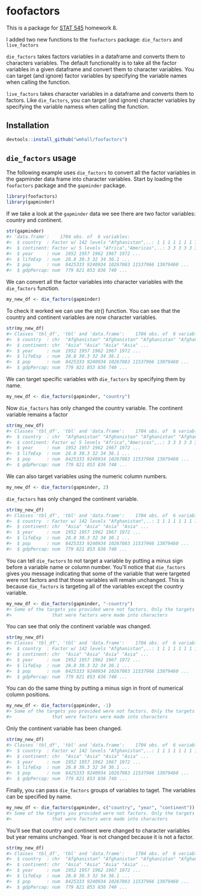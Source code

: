 <!-- README.md is generated from README.Rmd. Please edit that file -->
foofactors
==========

This is a package for [STAT 545](http://stat545-ubc.github.io) homework 8.

I added two new functions to the `foofactors` package: `die_factors` and `live_factors`

`die_factors` takes factors variables in a dataframe and converts them to characters variables. The default functionality is to take all the factor variables in a given dataframe and convert them to character variables. You can target (and ignore) factor variables by specifying the variable names when calling the function.

`live_factors` takes character variables in a dataframe and converts them to factors. Like `die_factors`, you can target (and ignore) character variables by specifying the variable namess when calling the function.

Installation
------------

``` r
devtools::install_github("wmhall/foofactors")
```

`die_factors` usage
-------------------

The following example uses `die_factors` to convert all the factor variables in the gapminder data frame into character variables. Start by loading the `foofactors` package and the `gapminder` package.

``` r
library(foofactors)
library(gapminder)
```

If we take a look at the `gapminder` data we see there are two factor variables: country and continent.

``` r
str(gapminder)
#> 'data.frame':    1704 obs. of  6 variables:
#>  $ country  : Factor w/ 142 levels "Afghanistan",..: 1 1 1 1 1 1 1 1 1 1 ...
#>  $ continent: Factor w/ 5 levels "Africa","Americas",..: 3 3 3 3 3 3 3 3 3 3 ...
#>  $ year     : num  1952 1957 1962 1967 1972 ...
#>  $ lifeExp  : num  28.8 30.3 32 34 36.1 ...
#>  $ pop      : num  8425333 9240934 10267083 11537966 13079460 ...
#>  $ gdpPercap: num  779 821 853 836 740 ...
```

We can convert all the factor variables into character variables with the `die_factors` function.

``` r
my_new_df <- die_factors(gapminder)
```

To check it worked we can use the str() function. You can see that the country and continent variables are now character variables.

``` r
str(my_new_df)
#> Classes 'tbl_df', 'tbl' and 'data.frame':    1704 obs. of  6 variables:
#>  $ country  : chr  "Afghanistan" "Afghanistan" "Afghanistan" "Afghanistan" ...
#>  $ continent: chr  "Asia" "Asia" "Asia" "Asia" ...
#>  $ year     : num  1952 1957 1962 1967 1972 ...
#>  $ lifeExp  : num  28.8 30.3 32 34 36.1 ...
#>  $ pop      : num  8425333 9240934 10267083 11537966 13079460 ...
#>  $ gdpPercap: num  779 821 853 836 740 ...
```

We can target specific variables with `die_factors` by specifying them by name.

``` r
my_new_df <- die_factors(gapminder, "country")
```

Now `die_factors` has only changed the country variable. The continent variable remains a factor

``` r
str(my_new_df)
#> Classes 'tbl_df', 'tbl' and 'data.frame':    1704 obs. of  6 variables:
#>  $ country  : chr  "Afghanistan" "Afghanistan" "Afghanistan" "Afghanistan" ...
#>  $ continent: Factor w/ 5 levels "Africa","Americas",..: 3 3 3 3 3 3 3 3 3 3 ...
#>  $ year     : num  1952 1957 1962 1967 1972 ...
#>  $ lifeExp  : num  28.8 30.3 32 34 36.1 ...
#>  $ pop      : num  8425333 9240934 10267083 11537966 13079460 ...
#>  $ gdpPercap: num  779 821 853 836 740 ...
```

We can also target variables using the numeric column numbers.

``` r
my_new_df <- die_factors(gapminder, 2)
```

`die_factors` has only changed the continent variable.

``` r
str(my_new_df)
#> Classes 'tbl_df', 'tbl' and 'data.frame':    1704 obs. of  6 variables:
#>  $ country  : Factor w/ 142 levels "Afghanistan",..: 1 1 1 1 1 1 1 1 1 1 ...
#>  $ continent: chr  "Asia" "Asia" "Asia" "Asia" ...
#>  $ year     : num  1952 1957 1962 1967 1972 ...
#>  $ lifeExp  : num  28.8 30.3 32 34 36.1 ...
#>  $ pop      : num  8425333 9240934 10267083 11537966 13079460 ...
#>  $ gdpPercap: num  779 821 853 836 740 ...
```

You can tell `die_factors` to not target a variable by putting a minus sign before a variable name or column number. You'll notice that `die_factors` gives you message indicating that some of the variable that were targeted were not factors and that those variables will remain unchanged. This is because `die_factors` is targeting all of the variables except the country variable.

``` r
my_new_df <- die_factors(gapminder, "-country")
#> Some of the targets you provided were not factors. Only the targets
#>               that were factors were made into characters
```

You can see that only the continent variable was changed.

``` r
str(my_new_df)
#> Classes 'tbl_df', 'tbl' and 'data.frame':    1704 obs. of  6 variables:
#>  $ country  : Factor w/ 142 levels "Afghanistan",..: 1 1 1 1 1 1 1 1 1 1 ...
#>  $ continent: chr  "Asia" "Asia" "Asia" "Asia" ...
#>  $ year     : num  1952 1957 1962 1967 1972 ...
#>  $ lifeExp  : num  28.8 30.3 32 34 36.1 ...
#>  $ pop      : num  8425333 9240934 10267083 11537966 13079460 ...
#>  $ gdpPercap: num  779 821 853 836 740 ...
```

You can do the same thing by putting a minus sign in front of numerical column positions.

``` r
my_new_df <- die_factors(gapminder, -1)
#> Some of the targets you provided were not factors. Only the targets
#>               that were factors were made into characters
```

Only the continent variable has been changed.

``` r
str(my_new_df)
#> Classes 'tbl_df', 'tbl' and 'data.frame':    1704 obs. of  6 variables:
#>  $ country  : Factor w/ 142 levels "Afghanistan",..: 1 1 1 1 1 1 1 1 1 1 ...
#>  $ continent: chr  "Asia" "Asia" "Asia" "Asia" ...
#>  $ year     : num  1952 1957 1962 1967 1972 ...
#>  $ lifeExp  : num  28.8 30.3 32 34 36.1 ...
#>  $ pop      : num  8425333 9240934 10267083 11537966 13079460 ...
#>  $ gdpPercap: num  779 821 853 836 740 ...
```

Finally, you can pass `die_factors` groups of variables to taget. The variables can be specified by name.

``` r
my_new_df <- die_factors(gapminder, c("country", "year", "continent"))
#> Some of the targets you provided were not factors. Only the targets
#>               that were factors were made into characters
```

You'll see that country and continent were changed to character variables but year remains unchanged. Year is not changed because it is not a factor.

``` r
str(my_new_df)
#> Classes 'tbl_df', 'tbl' and 'data.frame':    1704 obs. of  6 variables:
#>  $ country  : chr  "Afghanistan" "Afghanistan" "Afghanistan" "Afghanistan" ...
#>  $ continent: chr  "Asia" "Asia" "Asia" "Asia" ...
#>  $ year     : num  1952 1957 1962 1967 1972 ...
#>  $ lifeExp  : num  28.8 30.3 32 34 36.1 ...
#>  $ pop      : num  8425333 9240934 10267083 11537966 13079460 ...
#>  $ gdpPercap: num  779 821 853 836 740 ...
```
